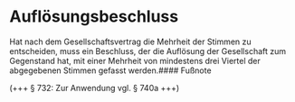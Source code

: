 # Auflösungsbeschluss

Hat nach dem Gesellschaftsvertrag die Mehrheit der Stimmen zu entscheiden, muss ein Beschluss, der die Auflösung der Gesellschaft zum Gegenstand hat, mit einer Mehrheit von mindestens drei Viertel der abgegebenen Stimmen gefasst werden.#### Fußnote

(\+\+\+ § 732: Zur Anwendung vgl. § 740a \+\+\+) 

